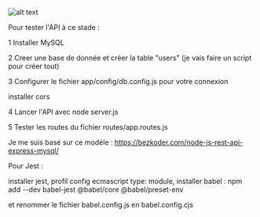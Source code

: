![alt text](https://github.com/thdal/PTE_API/blob/ec72051e417147d852c788e5152f36d7ad08f0b1/model.png)

Pour tester l'API à ce stade :

1 Installer MySQL

2 Creer une base de donnée et créer la table "users" (je vais faire un script pour créer tout)

3 Configurer le fichier app/config/db.config.js pour votre connexion

installer cors

4 Lancer l'API avec node server.js

5 Tester les routes du fichier routes/app.routes.js


Je me suis basé sur ce modéle : https://bezkoder.com/node-js-rest-api-express-mysql/


Pour Jest :

installer jest, profil config ecmascript type: module, installer babel : npm add --dev babel-jest @babel/core @babel/preset-env

et renommer le fichier babel.config.js en babel.config.cjs
